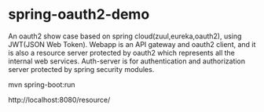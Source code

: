# spring-oauth2-demo

An oauth2 show case based on spring cloud(zuul,eureka,oauth2), using JWT(JSON Web Token). Webapp is an API gateway and oauth2 client, and it is also a resource server protected by oauth2 which represents all the internal web services. Auth-server is for authentication and authorization server protected by spring security modules.


mvn spring-boot:run

http://localhost:8080/resource/
